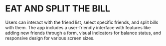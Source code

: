 # EAT AND SPLIT THE BILL

Users can interact with the friend list, select specific friends, and split bills with them. The app includes a user-friendly interface with features like adding new friends through a form, visual indicators for balance status, and responsive design for various screen sizes.
